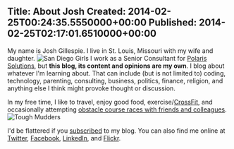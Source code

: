 Title: About Josh
Created: 2014-02-25T00:24:35.5550000+00:00
Published: 2014-02-25T02:17:01.6510000+00:00
---
My name is Josh Gillespie. I live in St. Louis, Missouri with my wife and daughter. 
![San Diego Girls](/content/images/2014/Feb/SanDiegoGirls.jpg)
I work as a Senior Consultant for [Polaris Solutions](http://polarissolutions.com), but **this blog, its content and opinions are my own**. I blog about whatever I'm learning about. That can include (but is not limited to) coding, technology, parenting, consulting, business, politics, finance, religion, and anything else I think might provoke thought or discussion.

In my free time, I like to travel, enjoy good food, exercise/[CrossFit](http://crossfitvalleypark.com), and occasionally attempting [obstacle course races with friends and colleagues](http://www.flickr.com/photos/voxdeix/sets/72157635603033066/).
![Tough Mudders](/content/images/2014/Feb/ToughMudders.jpg)


I'd be flattered if you [subscribed](http://awaitwisdom.com/rss) to my blog. You can also find me online at [Twitter](https://twitter.com/jcgillespie), [Facebook](https://www.facebook.com/joshua.c.gillespie), [LinkedIn](http://www.linkedin.com/in/joshgillespie/), and [Flickr](http://www.flickr.com/photos/voxdeix/).
